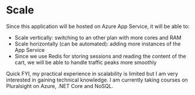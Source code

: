 # Scale

Since this application will be hosted on Azure App Service, it will be able to:

* Scale vertically: switching to an other plan with more cores and RAM
* Scale horizontally (can be automated): adding more instances of the App Service
*  Since we use Redis for storing sessions and reading the content of the cart, we will be able to handle traffic peaks more smoothly

Quick FYI, my practical experience in scalability is limited but I am very interested in gaining technical knowledge. I am currently taking courses on Pluralsight on Azure, .NET Core and NoSQL.
